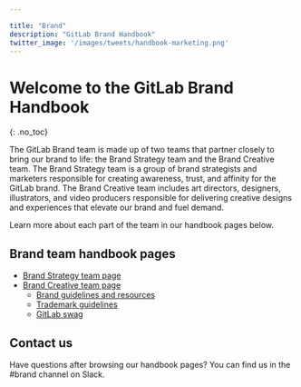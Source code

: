```yaml
---

title: "Brand"
description: "GitLab Brand Handbook"
twitter_image: '/images/tweets/handbook-marketing.png'
---
```


<link rel="stylesheet" type="text/css" href="/stylesheets/biztech.css" />







# <i class="fas fa-bullhorn fa-fw color-orange font-awesome"></i> Welcome to the GitLab Brand Handbook

{: .no_toc}

The GitLab Brand team is made up of two teams that partner closely to bring our brand to life: the Brand Strategy team and the Brand Creative team.
The Brand Strategy team is a group of brand strategists and marketers responsible for creating awareness, trust, and affinity for the GitLab brand.
The Brand Creative team includes art directors, designers, illustrators, and video producers responsible for delivering creative designs and experiences that elevate our brand and fuel demand.

Learn more about each part of the team in our handbook pages below.

## Brand team handbook pages

- [Brand Strategy team page](https://about.gitlab.com/handbook/marketing/brand-and-product-marketing/brand/brand-strategy/)
- [Brand Creative team page](https://about.gitlab.com/handbook/marketing/brand-and-product-marketing/design)
  - [Brand guidelines and resources](https://about.gitlab.com/handbook/marketing/brand-and-product-marketing/brand/brand-activation/brand-standards/#brand-resources)
  - [Trademark guidelines](https://about.gitlab.com/handbook/marketing/brand-and-product-marketing/brand/brand-activation/trademark-guidelines/)
  - [GitLab swag](https://about.gitlab.com/handbook/marketing/brand-and-product-marketing/brand/merchandise-handling/)

## Contact us

Have questions after browsing our handbook pages? You can find us in the #brand channel on Slack.
